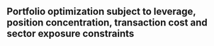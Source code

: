 ## Portfolio optimization subject to leverage, position concentration, transaction cost and sector exposure constraints









